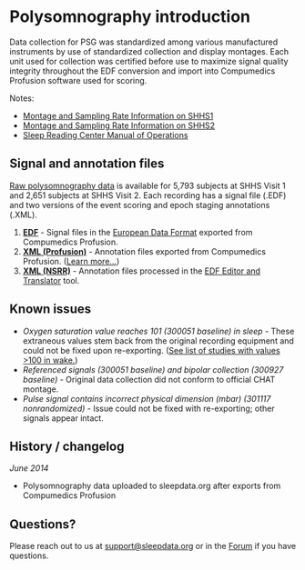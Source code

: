 # Polysomnography introduction

Data collection for PSG was standardized among various manufactured instruments by use of standardized collection and display montages. Each unit used for collection was certified before use to maximize signal quality integrity throughout the EDF conversion and import into Compumedics Profusion software used for scoring.

Notes:

- [Montage and Sampling Rate Information on SHHS1](:pages_path:/5-montage-and-sampling-rate-information-shhs1.md)
- [Montage and Sampling Rate Information on SHHS2](:pages_path:/5-montage-and-sampling-rate-information-shhs2.md)
- [Sleep Reading Center Manual of Operations](:pages_path:/mop/6-00-mop-toc.md)

## Signal and annotation files

[Raw polysomnography data](:files_path:/) is available for 5,793 subjects at SHHS Visit 1 and 2,651 subjects at SHHS Visit 2. Each recording has a signal file (.EDF) and two versions of the event scoring and epoch staging annotations (.XML).

1. **[EDF](:files_path:/edfs)** - Signal files in the [European Data Format](http://www.edfplus.info/) exported from Compumedics Profusion.
2. **[XML (Profusion)](:files_path:/annotations-events-profusion)** - Annotation files exported from Compumedics Profusion. ([Learn more...](https://www.sleepdata.org/tools/edf-editor-and-translator/pages/2-11-compumedics-format.md))
3. **[XML (NSRR)](:files_path:/annotations-events-nsrr)** - Annotation files processed in the [EDF Editor and Translator](https://www.sleepdata.org/tools/edf-editor-and-translator) tool.

## Known issues

- *Oxygen saturation value reaches 101 (300051 baseline) in sleep* - These extraneous values stem back from the original recording equipment and could not be fixed upon re-exporting. ([See list of studies with values >100 in wake.](:pages_path:/polysomnography-sao2-exceeds-100.md))
- *Referenced signals (300051 baseline) and bipolar collection (300927 baseline)* - Original data collection did not conform to official CHAT montage.
- *Pulse signal contains incorrect physical dimension (mbar) (301117 nonrandomized)* - Issue could not be fixed with re-exporting; other signals appear intact.

## History / changelog

*June 2014*
- Polysomnography data uploaded to sleepdata.org after exports from Compumedics Profusion

## Questions?

Please reach out to us at support@sleepdata.org or in the [Forum](https://sleepdata.org/forum) if you have questions.
